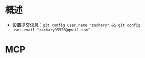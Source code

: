 # 概述

* 设置提交信息：`git config user.name "zachary" && git config user.email "zachary95526@gmail.com"`

# MCP


